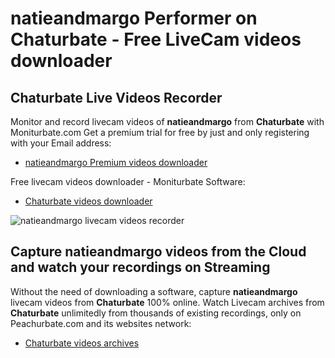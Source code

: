 # natieandmargo Performer on Chaturbate - Free LiveCam videos downloader

## Chaturbate Live Videos Recorder

Monitor and record livecam videos of **natieandmargo** from **Chaturbate** with Moniturbate.com
Get a premium trial for free by just and only registering with your Email address:
* [natieandmargo Premium videos downloader](https://moniturbate.com/request-demo-licence-key.html)

Free livecam videos downloader - Moniturbate Software:
* [Chaturbate videos downloader](https://moniturbate.com/moniturbate-download-software.html)

![natieandmargo livecam videos recorder](https://peachurnet.com/templates/moniturbate-software.png)


## Capture natieandmargo videos from the Cloud and watch your recordings on Streaming

Without the need of downloading a software, capture **natieandmargo** livecam videos from **Chaturbate** 100% online.
Watch Livecam archives from **Chaturbate** unlimitedly from thousands of existing recordings, only on Peachurbate.com and its websites network:
* [Chaturbate videos archives](https://peachurnet.com/)